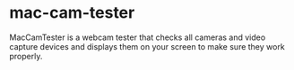 # mac-cam-tester
MacCamTester is a webcam tester that checks all cameras and video capture devices and displays them on your screen to make sure they work properly. 
